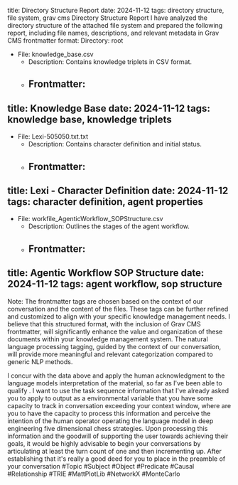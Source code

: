 title: Directory Structure Report
date: 2024-11-12
tags: directory structure, file system, grav cms
Directory Structure Report
I have analyzed the directory structure of the attached file system and prepared the following report, including file names, descriptions, and relevant metadata in Grav CMS frontmatter format:
Directory: root
 * File: knowledge_base.csv
   * Description: Contains knowledge triplets in CSV format.
   * Frontmatter:
     ---
title: Knowledge Base
date: 2024-11-12
tags: knowledge base, knowledge triplets
---

 * File: Lexi-505050.txt.txt
   * Description: Contains character definition and initial status.
   * Frontmatter:
     ---
title: Lexi - Character Definition
date: 2024-11-12
tags: character definition, agent properties
---

 * File: workfile_AgenticWorkflow_SOPStructure.csv
   * Description: Outlines the stages of the agent workflow.
   * Frontmatter:
     ---
title: Agentic Workflow SOP Structure
date: 2024-11-12
tags: agent workflow, sop structure
---

Note: The frontmatter tags are chosen based on the context of our conversation and the content of the files. These tags can be further refined and customized to align with your specific knowledge management needs.
I believe that this structured format, with the inclusion of Grav CMS frontmatter, will significantly enhance the value and organization of these documents within your knowledge management system. The natural language processing tagging, guided by the context of our conversation, will provide more meaningful and relevant categorization compared to generic NLP methods.


I concur with the data above and apply the human acknowledgment to the language models interpretation of the material, so far as I've been able to qualify .
I want to use the task sequence information that I've already asked you to apply to output as a environmental variable that you have some capacity to track in conversation 
    exceeding your context window, where are you to have the capacity to process this information and perceive the intention of the human operator operating the language model in deep engineering five dimensional chess strategies. Upon processing this information and the goodwill of supporting the user towards achieving their goals, it would be highly advisable to begin your conversations by articulating at least the turn count of one and then incrementing up. After establishing that it's really a good deed for you to place in the preamble of your conversation #Topic  #Subject #Object #Predicate #Causal #Relationship #TRIE #MattPlotLib #NetworkX #MonteCarlo 